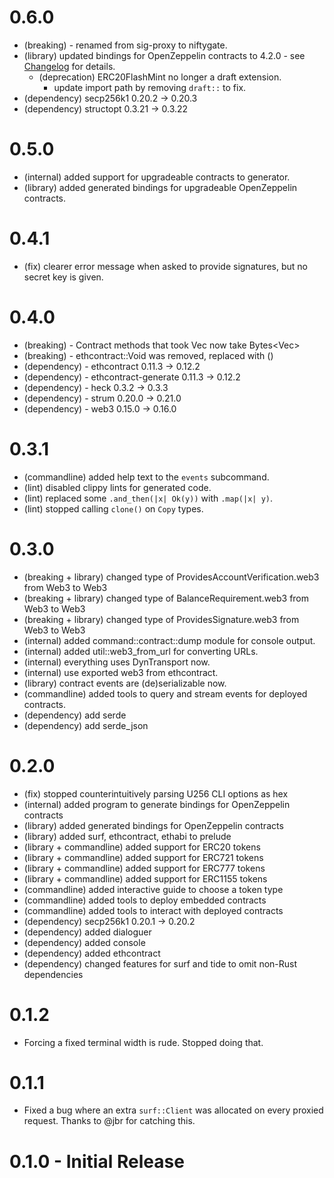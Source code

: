 # 0.6.0
  - (breaking) - renamed from sig-proxy to niftygate.
  - (library) updated bindings for OpenZeppelin contracts to 4.2.0 - see [Changelog](https://github.com/OpenZeppelin/openzeppelin-contracts/blob/release-v4.2/CHANGELOG.md) for details.
    - (deprecation) ERC20FlashMint no longer a draft extension.
      - update import path by removing `draft::` to fix.
  - (dependency) secp256k1 0.20.2 -> 0.20.3
  - (dependency) structopt 0.3.21 -> 0.3.22

# 0.5.0
  - (internal) added support for upgradeable contracts to generator.
  - (library) added generated bindings for upgradeable OpenZeppelin contracts.

# 0.4.1
  - (fix) clearer error message when asked to provide signatures, but no secret key is given.

# 0.4.0
  - (breaking) - Contract methods that took Vec<u8> now take Bytes<Vec<u8>>
  - (breaking) - ethcontract::Void was removed, replaced with ()
  - (dependency) - ethcontract 0.11.3 -> 0.12.2
  - (dependency) - ethcontract-generate 0.11.3 -> 0.12.2
  - (dependency) - heck 0.3.2 -> 0.3.3
  - (dependency) - strum 0.20.0 -> 0.21.0
  - (dependency) - web3 0.15.0 -> 0.16.0

# 0.3.1
  - (commandline) added help text to the `events` subcommand.
  - (lint) disabled clippy lints for generated code.
  - (lint) replaced some `.and_then(|x| Ok(y))` with `.map(|x| y)`.
  - (lint) stopped calling `clone()` on `Copy` types.

# 0.3.0
  - (breaking + library) changed type of ProvidesAccountVerification.web3 from Web3<WebSocket> to Web3<DynTransport>
  - (breaking + library) changed type of BalanceRequirement.web3 from Web3<WebSocket> to Web3<DynTransport>
  - (breaking + library) changed type of ProvidesSignature.web3 from Web3<WebSocket> to Web3<DynTransport>
  - (internal) added command::contract::dump module for console output.
  - (internal) added util::web3_from_url for converting URLs.
  - (internal) everything uses DynTransport now.
  - (internal) use exported web3 from ethcontract.
  - (library) contract events are (de)serializable now.
  - (commandline) added tools to query and stream events for deployed contracts.
  - (dependency) add serde
  - (dependency) add serde_json

# 0.2.0
  - (fix) stopped counterintuitively parsing U256 CLI options as hex
  - (internal) added program to generate bindings for OpenZeppelin contracts
  - (library) added generated bindings for OpenZeppelin contracts
  - (library) added surf, ethcontract, ethabi to prelude
  - (library + commandline) added support for ERC20 tokens
  - (library + commandline) added support for ERC721 tokens
  - (library + commandline) added support for ERC777 tokens
  - (library + commandline) added support for ERC1155 tokens
  - (commandline) added interactive guide to choose a token type
  - (commandline) added tools to deploy embedded contracts
  - (commandline) added tools to interact with deployed contracts
  - (dependency) secp256k1 0.20.1 -> 0.20.2
  - (dependency) added dialoguer
  - (dependency) added console
  - (dependency) added ethcontract
  - (dependency) changed features for surf and tide to omit non-Rust dependencies

# 0.1.2
  - Forcing a fixed terminal width is rude. Stopped doing that.

# 0.1.1
  - Fixed a bug where an extra `surf::Client` was allocated on every
  proxied request. Thanks to @jbr for catching this.

# 0.1.0 - Initial Release
